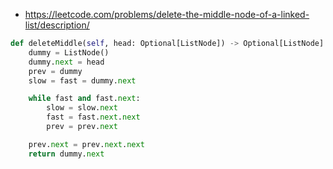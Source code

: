 -   https://leetcode.com/problems/delete-the-middle-node-of-a-linked-list/description/

```python
def deleteMiddle(self, head: Optional[ListNode]) -> Optional[ListNode]:
    dummy = ListNode()
    dummy.next = head
    prev = dummy
    slow = fast = dummy.next

    while fast and fast.next:
        slow = slow.next
        fast = fast.next.next
        prev = prev.next

    prev.next = prev.next.next
    return dummy.next
```
